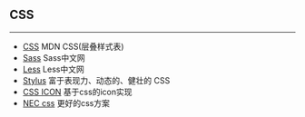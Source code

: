 ## CSS
------

* [CSS](https://developer.mozilla.org/zh-CN/docs/Web/CSS) MDN CSS(层叠样式表)
* [Sass](https://www.sass.hk/guide/) Sass中文网
* [Less](http://lesscss.cn/) Less中文网
* [Stylus](https://stylus.bootcss.com/) 富于表现力、动态的、健壮的 CSS
* [CSS ICON](https://cssicon.space/#/) 基于css的icon实现
* [NEC css](http://nec.netease.com/) 更好的css方案